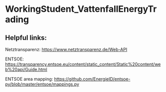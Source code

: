 # WorkingStudent_VattenfallEnergyTrading
## Helpful links:
Netztransparenz: https://www.netztransparenz.de/Web-API

ENTSOE: https://transparency.entsoe.eu/content/static_content/Static%20content/web%20api/Guide.html

ENTSOE area mapping: https://github.com/EnergieID/entsoe-py/blob/master/entsoe/mappings.py
